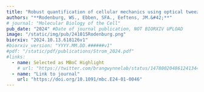 ```yaml
---
title: "Robust quantification of cellular mechanics using optical tweezers"
authors: "**Rodenburg, WS., Ebben, SFA., Eeftens, JM.&#42;**"
# journal: "Molecular Biology of the Cell"
pub_date: "2024" #Date of journal publication, NOT BIORXIV UPLOAD
image: "/static/img/pub/241015Rodenburg.png"
biorxiv: "2024.10.13.618126v1"
#biorxiv_version: "YYYY.MM.DD.######v1"
#pdf: "/static/pdf/publications/Strom_2024.pdf"
#links:
  - name: Selected as MBoC Highlight
    # url: "https://twitter.com/brangwynnelab/status/1478002048612413441"
  - name: "Link to journal"
    url: "https://doi.org/10.1091/mbc.E24-01-0046"
---
```

